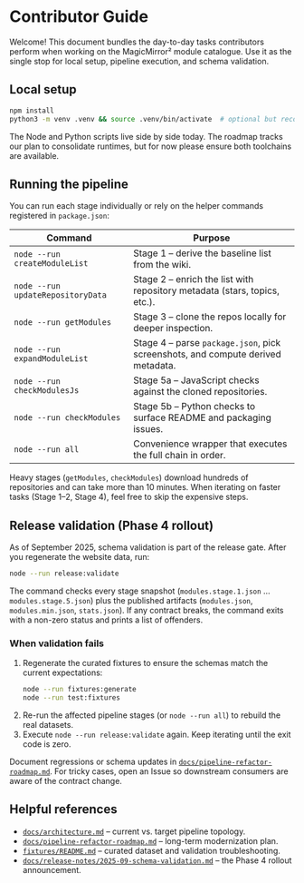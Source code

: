 # Contributor Guide

Welcome! This document bundles the day-to-day tasks contributors perform when working on the MagicMirror² module catalogue. Use it as the single stop for local setup, pipeline execution, and schema validation.

## Local setup

```bash
npm install
python3 -m venv .venv && source .venv/bin/activate  # optional but recommended for Python scripts
```

The Node and Python scripts live side by side today. The roadmap tracks our plan to consolidate runtimes, but for now please ensure both toolchains are available.

## Running the pipeline

You can run each stage individually or rely on the helper commands registered in `package.json`:

| Command                           | Purpose                                                                         |
| --------------------------------- | ------------------------------------------------------------------------------- |
| `node --run createModuleList`     | Stage 1 – derive the baseline list from the wiki.                               |
| `node --run updateRepositoryData` | Stage 2 – enrich the list with repository metadata (stars, topics, etc.).       |
| `node --run getModules`           | Stage 3 – clone the repos locally for deeper inspection.                        |
| `node --run expandModuleList`     | Stage 4 – parse `package.json`, pick screenshots, and compute derived metadata. |
| `node --run checkModulesJs`       | Stage 5a – JavaScript checks against the cloned repositories.                   |
| `node --run checkModules`         | Stage 5b – Python checks to surface README and packaging issues.                |
| `node --run all`                  | Convenience wrapper that executes the full chain in order.                      |

Heavy stages (`getModules`, `checkModules`) download hundreds of repositories and can take more than 10 minutes. When iterating on faster tasks (Stage 1–2, Stage 4), feel free to skip the expensive steps.

## Release validation (Phase 4 rollout)

As of September 2025, schema validation is part of the release gate. After you regenerate the website data, run:

```bash
node --run release:validate
```

The command checks every stage snapshot (`modules.stage.1.json` … `modules.stage.5.json`) plus the published artifacts (`modules.json`, `modules.min.json`, `stats.json`). If any contract breaks, the command exits with a non-zero status and prints a list of offenders.

### When validation fails

1. Regenerate the curated fixtures to ensure the schemas match the current expectations:
   ```bash
   node --run fixtures:generate
   node --run test:fixtures
   ```
2. Re-run the affected pipeline stages (or `node --run all`) to rebuild the real datasets.
3. Execute `node --run release:validate` again. Keep iterating until the exit code is zero.

Document regressions or schema updates in [`docs/pipeline-refactor-roadmap.md`](pipeline-refactor-roadmap.md). For tricky cases, open an Issue so downstream consumers are aware of the contract change.

## Helpful references

- [`docs/architecture.md`](architecture.md) – current vs. target pipeline topology.
- [`docs/pipeline-refactor-roadmap.md`](pipeline-refactor-roadmap.md) – long-term modernization plan.
- [`fixtures/README.md`](../fixtures/README.md) – curated dataset and validation troubleshooting.
- [`docs/release-notes/2025-09-schema-validation.md`](release-notes/2025-09-schema-validation.md) – the Phase 4 rollout announcement.
